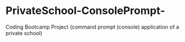 # PrivateSchool-ConsolePrompt-
Coding Bootcamp Project (command prompt (console) application of a private school)
